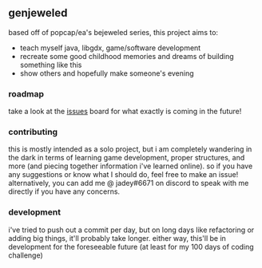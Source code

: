 ## genjeweled

based off of popcap/ea's bejeweled series, this project aims to:

- teach myself java, libgdx, game/software development
- recreate some good childhood memories and dreams of building something like this
- show others and hopefully make someone's evening

### roadmap

take a look at the [issues](https://github.com/jadeddelta/genjeweled/issues) board for what exactly
is coming in the future!

### contributing

this is mostly intended as a solo project, but i am completely wandering 
in the dark in terms of learning game development, proper structures, 
and more (and piecing together information i've learned online). so if 
you have any suggestions or know what I should do, feel free to make an 
issue! alternatively, you can add me @ jadey#6671 on discord to speak with 
me directly if you have any concerns.

### development

i've tried to push out a commit per day, but on long days like refactoring 
or adding big things, it'll probably take longer. either way, this'll be in 
development for the foreseeable future (at least for my 100 days of coding 
challenge)

